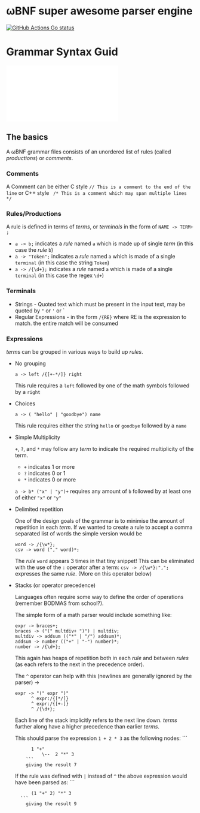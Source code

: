 # ωBNF super awesome parser engine

[![GitHub Actions Go status](https://github.com/arr-ai/wbnf/workflows/Go/badge.svg)](.)


# Grammar Syntax Guid

[![Example Syntax](examples/wbnf.txt)](.)

## The basics

A ωBNF grammar files consists of an unordered list of rules (called *productions*) or *comments*.

### Comments
A Comment can be either C style `// This is a comment to the end of the line` or C++ style ` /* This is a comment which may span multiple lines */` 

### Rules/Productions

A rule is defined in terms of *terms*, or *terminals* in the form of `NAME -> TERM+ ;`
 -  `a -> b;` indicates a *rule* named `a` which is made up of single *term* (in this case the *rule* `b`)
 -  `a -> "Token";` indicates a *rule* named `a` which is made of a single `terminal` (in this case the string `Token`)
 -  `a -> /{\d+};` indicates a *rule* named `a` which is made of a single `terminal` (in this case the regex `\d+`)

### Terminals

- Strings - Quoted text which must be present in the input text, may be quoted by `"` or `'` or `
- Regular Expressions - in the form `/{RE}` where RE is the expression to match. the entire match will be consumed


### Expressions

*term*s can be grouped in various ways to build up *rules*.

- No grouping

    `a -> left /{[+-*/]} right`
    
    This rule requires a `left` followed by one of the math symbols followed by a `right`
    
- Choices

    `a -> ( "hello" | "goodbye") name`
    
    This rule requires either the string `hello` or `goodbye` followed by a `name`
    
- Simple Multiplicity

    `+`, `?`, and `*` may follow any *term* to indicate the required multiplicity of the term.
    - `+` indicates 1 or more
    - `?` indicates 0 or 1
    - `*` indicates 0 or more
    
    `a -> b* ("x" | "y")+` requires any amount of `b` followed by at least one of either `"x"` or `"y"`
   
- Delimited repetition

    One of the design goals of the grammar is to minimise the amount of repetition in each *term*. 
    If we wanted to create a rule to accept a comma separated list of words the simple version would be 
    ```
    word -> /{\w*};
    csv -> word ("," word)*;
    ```
    The *rule* `word` appears 3 times in that tiny snippet! This can be eliminated with the use of the `:` operator after a term:
    `csv -> /{\w*}:",";` expresses the same *rule*. (More on this operator below)

- Stacks (or operator precedence)

   Languages often require some way to define the order of operations (remember BODMAS from school?).
   
   The simple form of a math parser would include something like:
   ```
   expr -> braces+;
   braces -> ("(" multdiv+ ")") | multdiv;
   multdiv -> addsum (("*" | "/") addsum)*;
   addsum -> number (("+" | "-") number)*;
   number -> /{\d+};
    ```
    
    This again has heaps of repetition both in each *rule* and between *rules* (as each refers to the next in the precedence order).
    
    The `^` operator can help with this (newlines are generally ignored by the parser) ->
    ```
    expr -> "(" expr ")"   
          ^ expr:/{[*/]}
          ^ expr:/{[+-]}
          ^ /{\d+};
    ```
    
    Each line of the stack implicitly refers to the next line down. *terms* further along have a higher precedence
    than earlier *terms*.
    
    This should parse the expression `1 + 2 * 3` as the following nodes:
          ```
          
            1 "+"
                \--  2 "*" 3
          ```
          giving the result 7
    If the rule was defined with `|` instead of `^` the above expression would have been parsed as:
        ```
        
            (1 "+" 2) "*" 3 
        ```
          giving the result 9
